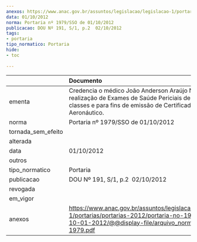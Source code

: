```yaml
---
anexos: https://www.anac.gov.br/assuntos/legislacao/legislacao-1/portarias/portarias-2012/portaria-no-1979-sso-de-10-01-2012/@@display-file/arquivo_norma/PA2012-1979.pdf
data: 01/10/2012
norma: Portaria nº 1979/SSO de 01/10/2012
publicacao: DOU Nº 191, S/1, p.2  02/10/2012
tags:
- portaria
tipo_normatico: Portaria
hide: 
- toc 
 
---
```


|                    | Documento                                                                                                                                                                  |
|:-------------------|:---------------------------------------------------------------------------------------------------------------------------------------------------------------------------|
| ementa             | Credencia o médico João Anderson Araújo Nunes, para a realização de Exames de Saúde Periciais de 2ª e 4ª classes e para fins de emissão de Certificado Médico Aeronáutico. |
| norma              | Portaria nº 1979/SSO de 01/10/2012                                                                                                                                         |
| tornada_sem_efeito |                                                                                                                                                                            |
| alterada           |                                                                                                                                                                            |
| data               | 01/10/2012                                                                                                                                                                 |
| outros             |                                                                                                                                                                            |
| tipo_normatico     | Portaria                                                                                                                                                                   |
| publicacao         | DOU Nº 191, S/1, p.2  02/10/2012                                                                                                                                           |
| revogada           |                                                                                                                                                                            |
| em_vigor           |                                                                                                                                                                            |
| anexos             | https://www.anac.gov.br/assuntos/legislacao/legislacao-1/portarias/portarias-2012/portaria-no-1979-sso-de-10-01-2012/@@display-file/arquivo_norma/PA2012-1979.pdf          |